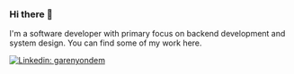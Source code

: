 ### Hi there 👋

I'm a software developer with primary focus on backend development and system design. You can find some of my work here.

[![Linkedin: garenyondem](https://img.shields.io/badge/-garenyondem-gray?style=flat-round&logo=Linkedin&logoColor=white&link=https://www.linkedin.com/in/garenyondem)](https://www.linkedin.com/in/garenyondem/)
